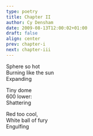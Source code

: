 ```yaml
---
type: poetry
title: Chapter II
author: Cy Densham
date: 2009-08-13T12:00:02+01:00
draft: false
align: center
prev: chapter-i
next: chapter-iii
---
```


Sphere so hot\
Burning like the sun\
Expanding

Tiny dome\
600 lower:\
Shattering

Red too cool,\
White ball of fury\
Engulfing
